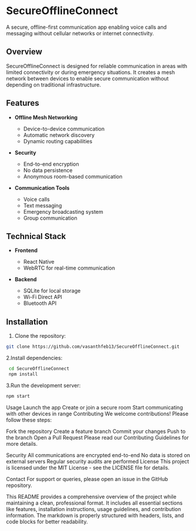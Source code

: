 # SecureOfflineConnect

A secure, offline-first communication app enabling voice calls and messaging without cellular networks or internet connectivity.

## Overview

SecureOfflineConnect is designed for reliable communication in areas with limited connectivity or during emergency situations. It creates a mesh network between devices to enable secure communication without depending on traditional infrastructure.

## Features

- **Offline Mesh Networking**
  - Device-to-device communication
  - Automatic network discovery
  - Dynamic routing capabilities

- **Security**
  - End-to-end encryption
  - No data persistence
  - Anonymous room-based communication

- **Communication Tools**
  - Voice calls
  - Text messaging
  - Emergency broadcasting system
  - Group communication

## Technical Stack

- **Frontend**
  - React Native
  - WebRTC for real-time communication

- **Backend**
  - SQLite for local storage
  - Wi-Fi Direct API
  - Bluetooth API

## Installation

1. Clone the repository:
```bash
git clone https://github.com/vasanthfeb13/SecureOfflineConnect.git
```
2.Install dependencies:
```bash
 cd SecureOfflineConnect
 npm install
 ```
3.Run the development server:
```bash
npm start
```
Usage
Launch the app
Create or join a secure room
Start communicating with other devices in range
Contributing
We welcome contributions! Please follow these steps:

Fork the repository
Create a feature branch
Commit your changes
Push to the branch
Open a Pull Request
Please read our Contributing Guidelines for more details.

Security
All communications are encrypted end-to-end
No data is stored on external servers
Regular security audits are performed
License
This project is licensed under the MIT License - see the LICENSE file for details.

Contact
For support or queries, please open an issue in the GitHub repository.


This README provides a comprehensive overview of the project while maintaining a clean, professional format. It includes all essential sections like features, installation instructions, usage guidelines, and contribution information. The markdown is properly structured with headers, lists, and code blocks for better readability.
